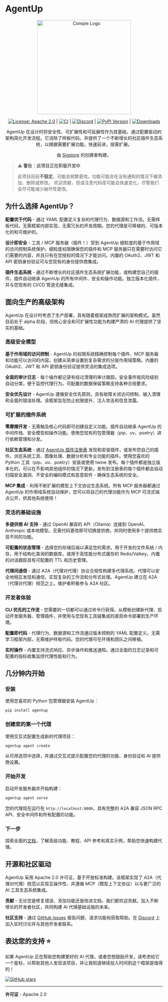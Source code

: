 # AgentUp

<p align="center">
  <img src="assets/compie.png" alt="Compie Logo" width="300"/>
</p>

<p align="center">
  <a href="https://opensource.org/licenses/Apache-2.0"><img src="https://img.shields.io/badge/License-Apache2.0-brightgreen.svg?style=flat" alt="License: Apache 2.0"/></a>
  |
  <a href="https://github.com/RedDotRocket/AgentUp/actions/workflows/ci.yml"><img src="https://github.com/RedDotRocket/AgentUp/actions/workflows/ci.yml/badge.svg" alt="CI"/></a>
  |
  <a href="https://discord.gg/pPcjYzGvbS"><img src="https://img.shields.io/discord/1384081906773131274?label=Discord&logo=discord" alt="Discord"/></a>
  |
  <a href="https://pypi.org/project/AgentUp/"><img src="https://img.shields.io/pypi/v/AgentUp.svg" alt="PyPI Version"/></a>
  |
  <a href="https://pepy.tech/project/agentup"><img src="https://static.pepy.tech/badge/agentup" alt="Downloads"/></a>
</p>

<p align="center">
  AgentUp 在设计时将安全性、可扩展性和可延展性作为其基础，通过配置驱动的架构简化开发流程。它消除了样板代码，并提供了一个不断增长的社区插件生态系统，以根据需要扩展功能。快速前进，按需扩展。
</p>
<p align="center">
  由 <a href="https://sigstore.dev">Sigstore</a> 的创建者构建。
</p>

> ⚠️ **警告：此项目正在积极开发中**
>
> 此项目目前**不稳定**，可能会频繁更改。功能可能会在没有通知的情况下被添加、删除或修改。
> 欢迎贡献，但请注意代码库可能会快速变化，尽管我们会尽可能减少破坏性更改。


## 为什么选择 AgentUp？

**配置优于代码** - 通过 YAML 配置定义复杂的代理行为、数据源和工作流。无需样板代码，无需框架内部实现，无需冗长的开发周期。您的代理是可移植的、可版本化的和可维护的。

**设计即安全** - 工具 / MCP 服务器（插件！）受到 AgentUp 细粒度的基于作用域的访问控制系统保护。细粒度权限确保您的插件和 MCP 服务器只在需要时访问它们需要的内容，并且只有在您授权的情况下才能访问。内置的 OAuth2、JWT 和 API 密钥身份验证可与您现有的身份提供商集成。

**插件生态系统** - 通过不断增长的社区插件生态系统扩展功能，或构建您自己的插件。插件自动继承 AgentUp 的所有中间件、安全和操作功能。独立版本化插件，并与您现有的 CI/CD 管道无缝集成。


## 面向生产的高级架构

AgentUp 在设计时考虑了生产部署，具有随着框架成熟而扩展的架构模式。虽然目前处于 alpha 阶段，但核心安全和可扩展性功能为构建严肃的 AI 代理提供了坚实的基础。

### 高级安全模型

**基于作用域的访问控制** - AgentUp 的权限系统精确控制每个插件、MCP 服务器和功能可以访问的内容。创建从简单设置到复杂需求的分层作用域策略。内置的 OAuth2、JWT 和 API 密钥身份验证提供灵活的集成选项。

**全面的审计日志** - 每个操作都记录有经过清理的审计跟踪。安全事件按风险级别自动分类，便于监控代理行为。可配置的数据保留策略支持各种合规要求。

**安全优先设计** - AgentUp 遵循安全优先原则，具有故障关闭访问控制、输入清理和全面的错误处理。该框架旨在防止权限提升、注入攻击和信息泄露。

### 可扩展的插件系统

**零摩擦开发** - 无需触及核心代码即可创建自定义功能。插件自动继承 AgentUp 的中间件栈、安全模型和操作功能。使用您现有的包管理器（pip、uv、poetry）进行依赖管理和分发。

**社区生态系统** - 通过 [AgentUp 插件注册表](https://agentup.dev) 发现和安装插件，或发布您自己的插件。浏览系统工具、图像处理、数据分析和专业功能的插件。使用您喜欢的 Python 工具（pip、uv、poetry）安装或使用 twine 发布。每个插件都是独立版本化的，可以在不影响其他组件的情况下更新。发布到注册表的每个插件都会自动扫描安全漏洞、不安全的编码模式和恶意软件 - 确保生态系统的安全。

**MCP 集成** - 利用不断扩展的模型上下文协议生态系统。所有 MCP 服务器都通过 AgentUp 的作用域系统自动保护，您可以将自己的代理功能作为 MCP 可流式端点公开，供其他系统使用！

### 灵活的基础设施

**多提供商 AI 支持** - 通过 OpenAI 兼容的 API（Ollama）连接到 OpenAI、Anthropic 或本地模型。无需代码更改即可切换提供商，并同时使用多个提供商实现不同的功能。

**可配置的状态管理** - 选择您的存储后端以满足您的需求。用于开发的文件系统 / 内存，用于结构化查询的数据库，或用于高性能分布式缓存的 Redis/Valkey。内置的对话跟踪具有可配置的 TTL 和历史管理。

**代理间通信** - 通过 A2A（代理对代理）协议合规性构建多代理系统。代理可以安全地相互发现和通信，实现复杂的工作流和分布式处理。AgentUp 建立在 A2A（代理对代理）规范之上，维护者积极参与 A2A 社区。

### 开发者体验

**CLI 优先的工作流** - 您需要的一切都可以通过命令行获得。从模板创建新代理、启动开发服务器、管理插件，并使用与您现有工具链集成的直观命令部署到生产环境。

**配置即代码** - 代理行为、数据源和工作流通过版本控制的 YAML 配置定义。无需学习框架内部，无需维护样板代码。您的代理可在环境和团队之间移植。

**实时操作** - 内置支持流式响应、异步操作和推送通知。通过全面的日志记录和可配置的指标收集监控代理性能和行为。

## 几分钟内开始

### 安装

使用您喜欢的 Python 包管理器安装 AgentUp：

```bash
pip install agentup
```

### 创建您的第一个代理

使用交互式配置生成新的代理项目：

```bash
agentup agent create
```

从可用选项中选择，并通过交互式提示配置您的代理的功能、身份验证和 AI 提供商设置。

### 开始开发

启动开发服务器并开始构建：

```bash
agentup agent serve
```

您的代理现在运行在 `http://localhost:8000`，具有完整的 A2A 兼容 JSON RPC API、安全中间件和所有配置的功能。

### 下一步

探索全面的[文档](https://docs.agentup.dev)，了解高级功能、教程、API 参考和真实示例，帮助您快速构建代理。

## 开源和社区驱动

AgentUp 采用 Apache 2.0 许可证，基于开放标准构建。该框架实现了 A2A（代理对代理）规范以实现互操作性，并遵循 MCP（模型上下文协议）以与更广泛的 AI 工具生态系统集成。

**贡献** - 无论您是修复错误、添加功能还是改进文档，我们都欢迎贡献。加入不断增长的开发者社区，共同构建 AI 代理基础设施的未来。

**社区支持** - 通过 [GitHub Issues](https://github.com/RedDotRocket/AgentUp/issues) 报告问题、请求功能和获取帮助。在 [Discord](https://discord.gg/pPcjYzGvbS) 上加入实时讨论并与其他开发者联系。

## 表达您的支持 ⭐

如果 AgentUp 正在帮助您构建更好的 AI 代理，或者您想鼓励开发，请考虑给它一个星标，以帮助其他人发现该项目，并让我知道继续投入时间到这个框架是值得的！

[![GitHub stars](https://img.shields.io/github/stars/RedDotRocket/AgentUp.svg?style=social&label=Star)](https://github.com/RedDotRocket/AgentUp)

---

**许可证** - Apache 2.0


[badge-discord-img]: https://img.shields.io/discord/1384081906773131274?label=Discord&logo=discord
[badge-discord-url]: https://discord.gg/pPcjYzGvbS